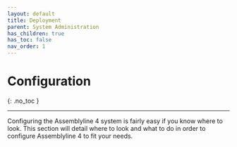```yaml
---
layout: default
title: Deployment
parent: System Administration
has_children: true
has_toc: false
nav_order: 1
---
```


# Configuration
{: .no_toc }

---

Configuring the Assemblyline 4 system is fairly easy if you know where to look. This section will detail where to look and what to do in order to configure Assemblyline 4 to fit your needs.